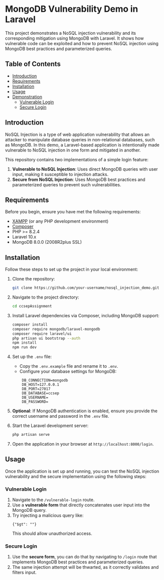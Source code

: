 
# MongoDB Vulnerability Demo in Laravel

This project demonstrates a NoSQL injection vulnerability and its corresponding mitigation using MongoDB with Laravel. It shows how vulnerable code can be exploited and how to prevent NoSQL injection using MongoDB best practices and parameterized queries.

## Table of Contents

- [Introduction](#introduction)
- [Requirements](#requirements)
- [Installation](#installation)
- [Usage](#usage)
- [Demonstration](#demonstration)
  - [Vulnerable Login](#vulnerable-login)
  - [Secure Login](#secure-login)

## Introduction

NoSQL Injection is a type of web application vulnerability that allows an attacker to manipulate database queries in non-relational databases, such as MongoDB. In this demo, a Laravel-based application is intentionally made vulnerable to NoSQL injection in one form and mitigated in another.

This repository contains two implementations of a simple login feature:
1. **Vulnerable to NoSQL Injection**: Uses direct MongoDB queries with user input, making it susceptible to injection attacks.
2. **Secure from NoSQL Injection**: Uses MongoDB best practices and parameterized queries to prevent such vulnerabilities.

## Requirements

Before you begin, ensure you have met the following requirements:

- [XAMPP](https://sourceforge.net/projects/xampp/files/XAMPP%20Windows/8.2.4/) (or any PHP development environment)
- [Composer](https://getcomposer.org/)
- PHP >= 8.2.4
- Laravel 10.x
- MongoDB 8.0.0 (2008R2plus SSL)

## Installation

Follow these steps to set up the project in your local environment:

1. Clone the repository:
   ```bash
   git clone https://github.com/your-username/nosql_injection_demo.git
   ```

2. Navigate to the project directory:
   ```bash
   cd ccsepAssignment
   ```

3. Install Laravel dependencies via Composer, including MongoDB support:
   ```bash
   composer install
   composer require mongodb/laravel-mongodb
   composer require laravel/ui
   php artisan ui bootstrap --auth
   npm install
   npm run dev
   ```

4. Set up the `.env` file:
   - Copy the `.env.example` file and rename it to `.env`.
   - Configure your database settings for MongoDB:
     ```env
      DB_CONNECTION=mongodb
      DB_HOST=127.0.0.1
      DB_PORT=27017
      DB_DATABASE=ccsep
      DB_USERNAME=
      DB_PASSWORD=
     ```

5. **Optional**: If MongoDB authentication is enabled, ensure you provide the correct username and password in the `.env` file.

6. Start the Laravel development server:
   ```bash
   php artisan serve
   ```

7. Open the application in your browser at `http://localhost:8000/login`.

## Usage

Once the application is set up and running, you can test the NoSQL injection vulnerability and the secure implementation using the following steps:

### Vulnerable Login

1. Navigate to the `/vulnerable-login` route.
2. Use a **vulnerable form** that directly concatenates user input into the MongoDB query.
3. Try injecting a malicious query like:
   ```
   {"$gt": ""}
   ```
   This should allow unauthorized access.

### Secure Login

1. Use the **secure form**, you can do that by navigating to `/login` route that implements MongoDB best practices and parameterized queries.
2. The same injection attempt will be thwarted, as it correctly validates and filters input.
